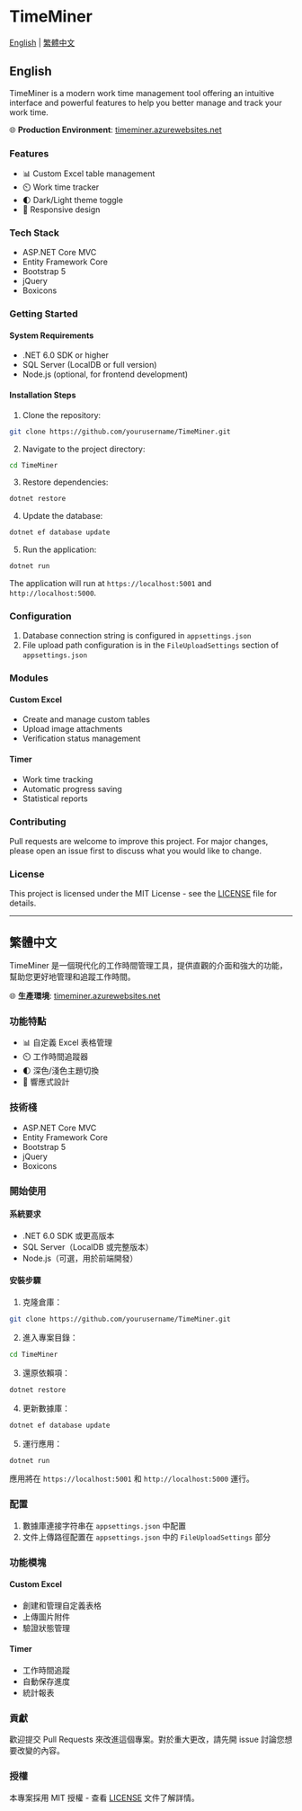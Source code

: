 # TimeMiner

[English](#english) | [繁體中文](#繁體中文)

## English

TimeMiner is a modern work time management tool offering an intuitive interface and powerful features to help you better manage and track your work time.

🌐 **Production Environment**: [timeminer.azurewebsites.net](https://timeminer.azurewebsites.net/)

### Features

- 📊 Custom Excel table management
- ⏲️ Work time tracker
- 🌓 Dark/Light theme toggle
- 📱 Responsive design

### Tech Stack

- ASP.NET Core MVC
- Entity Framework Core
- Bootstrap 5
- jQuery
- Boxicons

### Getting Started

#### System Requirements

- .NET 6.0 SDK or higher
- SQL Server (LocalDB or full version)
- Node.js (optional, for frontend development)

#### Installation Steps

1. Clone the repository:
```bash
git clone https://github.com/yourusername/TimeMiner.git
```

2. Navigate to the project directory:
```bash
cd TimeMiner
```

3. Restore dependencies:
```bash
dotnet restore
```

4. Update the database:
```bash
dotnet ef database update
```

5. Run the application:
```bash
dotnet run
```

The application will run at `https://localhost:5001` and `http://localhost:5000`.

### Configuration

1. Database connection string is configured in `appsettings.json`
2. File upload path configuration is in the `FileUploadSettings` section of `appsettings.json`

### Modules

#### Custom Excel
- Create and manage custom tables
- Upload image attachments
- Verification status management

#### Timer
- Work time tracking
- Automatic progress saving
- Statistical reports

### Contributing

Pull requests are welcome to improve this project. For major changes, please open an issue first to discuss what you would like to change.

### License

This project is licensed under the MIT License - see the [LICENSE](LICENSE) file for details.

---

## 繁體中文

TimeMiner 是一個現代化的工作時間管理工具，提供直觀的介面和強大的功能，幫助您更好地管理和追蹤工作時間。

🌐 **生產環境**: [timeminer.azurewebsites.net](https://timeminer.azurewebsites.net/)

### 功能特點

- 📊 自定義 Excel 表格管理
- ⏲️ 工作時間追蹤器
- 🌓 深色/淺色主題切換
- 📱 響應式設計

### 技術棧

- ASP.NET Core MVC
- Entity Framework Core
- Bootstrap 5
- jQuery
- Boxicons

### 開始使用

#### 系統要求

- .NET 6.0 SDK 或更高版本
- SQL Server（LocalDB 或完整版本）
- Node.js（可選，用於前端開發）

#### 安裝步驟

1. 克隆倉庫：
```bash
git clone https://github.com/yourusername/TimeMiner.git
```

2. 進入專案目錄：
```bash
cd TimeMiner
```

3. 還原依賴項：
```bash
dotnet restore
```

4. 更新數據庫：
```bash
dotnet ef database update
```

5. 運行應用：
```bash
dotnet run
```

應用將在 `https://localhost:5001` 和 `http://localhost:5000` 運行。

### 配置

1. 數據庫連接字符串在 `appsettings.json` 中配置
2. 文件上傳路徑配置在 `appsettings.json` 中的 `FileUploadSettings` 部分

### 功能模塊

#### Custom Excel
- 創建和管理自定義表格
- 上傳圖片附件
- 驗證狀態管理

#### Timer
- 工作時間追蹤
- 自動保存進度
- 統計報表

### 貢獻

歡迎提交 Pull Requests 來改進這個專案。對於重大更改，請先開 issue 討論您想要改變的內容。

### 授權

本專案採用 MIT 授權 - 查看 [LICENSE](LICENSE) 文件了解詳情。
